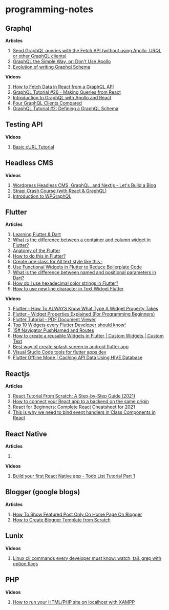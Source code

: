 # programming-notes

## Graphql

**Articles**

1. [Send GraphQL queries with the Fetch API (without using Apollo, URQL or other GraphQL clients)](https://www.netlify.com/blog/2020/12/21/send-graphql-queries-with-the-fetch-api-without-using-apollo-urql-or-other-graphql-clients/)
2. [GraphQL the Simple Way, or: Don't Use Apollo](https://httptoolkit.tech/blog/simple-graphql-server-without-apollo/)
3. [Evolution of writing Graphql Schema](https://dilipkumar.medium.com/evolution-of-writing-graphql-schema-for-server-side-879907d8c698)

**Videos**

1. [How to Fetch Data in React from a GraphQL API](https://www.youtube.com/watch?v=N9jK9ipnPw8)
2. [GraphQL Tutorial #26 - Making Queries from React](https://www.youtube.com/watch?v=uyrUI1tgayk)
3. [Introduction to GraphQL with Apollo and React](https://www.youtube.com/watch?v=eCO6MvvRhXk)
4. [Four GraphQL Clients Compared](https://www.youtube.com/watch?v=zJvB2hnsXr0)
5. [GraphQL Tutorial #2: Defining a GraphQL Schema](https://www.youtube.com/watch?v=30EpWsKbxtw)

## Testing API

**Videos**

1. [Basic cURL Tutorial](https://www.youtube.com/watch?v=7XUibDYw4mc)

## Headless CMS

**Videos**

1. [Wordpress Headless CMS, GraphQL, and Nextjs - Let's Build a Blog](https://www.youtube.com/watch?v=YZR6P6Q0tmc)
2. [Strapi Crash Course (with React & GraphQL)](https://www.youtube.com/watch?v=4Ntd414raYc)
3. [Introduction to WPGraphQL](https://www.youtube.com/watch?v=N7H-a1232ow)

## Flutter

**Articles**

1. [Learning Flutter & Dart](https://panin.org/learning-flutter-dart.html)
2. [What is the difference between a container and column widget in Flutter?](https://stackoverflow.com/questions/58262737/what-is-the-difference-between-a-container-and-column-widget-in-flutter) 
3. [Anatomy of the Flutter](https://coder-k.in/flutter-tutorials/) 
4. [How to do this in Flutter?](https://howtodothisinflutter.com/) 
5. [Create one class for All text style like this :](https://stackoverflow.com/questions/60413218/set-color-to-text-widget-in-app-universally-in-flutter-without-mentioning-the-th)
6. [Use Functional Widgets in Flutter to Reduce Boilerplate Code](https://medium.com/flutter-community/use-functional-widgets-in-flutter-to-reduce-boilerplate-code-9e815c2ddb94)
7. [What is the difference between named and positional parameters in Dart?](https://stackoverflow.com/questions/13264230/what-is-the-difference-between-named-and-positional-parameters-in-dart)
8. [How do I use hexadecimal color strings in Flutter?](https://stackoverflow.com/questions/50081213/how-do-i-use-hexadecimal-color-strings-in-flutter)
9. [How to use new line character in Text Widget Flutter](https://stackoverflow.com/questions/57992926/how-to-use-new-line-character-in-text-widget-flutter)

**Videos**

1. [Flutter - How To ALWAYS Know What Type A Widget Property Takes](https://www.youtube.com/watch?v=lcO7c99FjyU)
2. [Flutter - Widget Properties Explained (For Programming Beginners)](https://www.youtube.com/watch?v=s2zQEOUrTT4)
3. [Flutter Tutorial - PDF Document Viewer](https://www.youtube.com/watch?v=IvzmzS6SG4M)
4. [Top 10 Widgets every Flutter Developer should know!](https://www.youtube.com/watch?v=hLLz_yzLWcU)
5. [15# Navigator PushNamed and Routes](https://www.youtube.com/watch?v=gmqD09eXcYk)
6. [How to create a reusable Widgets in Flutter | Custom Widgets | Custom Text](https://www.youtube.com/watch?v=3iv-5du7hfI)
7. [Best way of create splash screen in android flutter app](https://www.youtube.com/watch?v=0tsxOLTtxdc)
8. [Visual Studio Code tools for flutter apps dev](https://flutter.dev/docs/development/tools/vs-code)
9. [Flutter Offline Mode | Caching API Data Using HIVE Database](https://www.youtube.com/watch?v=scCDZgXGqhc)

## Reactjs

**Articles**

1. [React Tutorial From Scratch: A Step-by-Step Guide (2021)](https://ibaslogic.com/react-tutorial-for-beginners/)
2. [How to connect your React app to a backend on the same origin](https://flaviocopes.com/how-to-serve-react-from-same-origin/)
3. [React for Beginners: Complete React Cheatsheet for 2021](https://www.freecodecamp.org/news/react-for-beginners-cheatsheet/)
4. [This is why we need to bind event handlers in Class Components in React](https://www.freecodecamp.org/news/this-is-why-we-need-to-bind-event-handlers-in-class-components-in-react-f7ea1a6f93eb/)

## React Native

**Articles**

1. 

**Videos**

1. [Build your first React Native app - Todo List Tutorial Part 1](https://www.youtube.com/watch?v=0kL6nhutjQ8)

## Blogger (google blogs)

**Articles**

1. [How To Show Featured Post Only On Home Page On Blogger](https://www.meersworld.net/2020/01/how-to-show-featured-post-only-on-homepage.html)
2. [How to Create Blogger Template from Scratch](https://blog.templatetoaster.com/create-blogger-template-tutorial-guide/)

## Lunix

**Videos**

1. [Linux cli commands every developer must know: watch, tail, grep with option flags](https://www.youtube.com/watch?v=BVej6hIX4iA)

## PHP

**Videos**

1. [How to run your HTML/PHP site on localhost with XAMPP](https://www.youtube.com/watch?v=K-qXW9ymeYQ)
